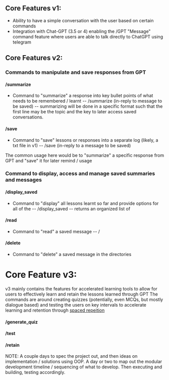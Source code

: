 

## Core Features v1:
- Ability to have a simple conversation with the user based on certain commands
- Integration with Chat-GPT (3.5 or 4) enabling the /GPT "Message" command feature where users are able to talk directly to ChatGPT using telegram

## Core Features v2:
### Commands to manipulate and save responses from GPT

#### /summarize
- Command to "summarize" a response into key bullet points of what needs to be remembered / learnt
-- /summarize (in-reply to message to be saved)
-- summarizing will be done in a specific format such that the first line may be the topic and the key to later access saved conversations.

#### /save
- Command to "save" lessons or responses into a separate log (likely, a txt file in v1)
-- /save (in-reply to a message to be saved)

The common usage here would be to "summarize" a specific response from GPT and "save" it for later remind / usage


### Command to display, access and manage saved summaries and messages
#### /display_saved
- Command to "display" all lessons learnt so far and provide options for all of the 
-- /display_saved
-- returns an organized list of

#### /read
- Command to "read" a saved message
-- /

#### /delete
- Command to "delete" a saved message in the directories


# Core Feature v3:
v3 mainly contains the features for accelerated learning tools to allow for users to effectively learn and retain the lessons learned through GPT
The commands are around creating quizzes (potentially, even MCQs, but mostly dialogue based) and testing the users on key intervals to accelerate learning and retention through [spaced repeition](https://en.wikipedia.org/wiki/Spaced_repetition)

#### /generate_quiz


#### /test


#### /retain



NOTE:
A couple days to spec the project out, and then ideas on implementation / solutions using OOP.
A day or two to map out the modular development timeline / sequencing of what to develop.
Then executing and building, testing accordingly.
